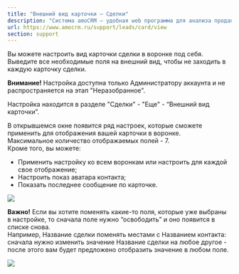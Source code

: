 ```yaml
---
title: "Внешний вид карточки — Сделки"
description: "Система amoCRM – удобная web программа для анализа продаж, доступная в режиме online из любой точки мира! Подробности узнавайте по указанным на сайте телефонам в Москве."
url: https://www.amocrm.ru/support/leads/card/view
section: support
---
```


Вы можете настроить вид карточки сделки в воронке под себя. Выведите все необходимые поля на внешний вид, чтобы не заходить в каждую карточку сделки.

**Внимание!** Настройка доступна только Администратору аккаунта и не распространяется на этап "Неразобранное".

Настройка находится в разделе "Сделки" - "Еще" - “Внешний вид карточки”.

В открывшемся окне появится ряд настроек, которые сможете применить для отображения вашей карточки в воронке.  
Максимальное количество отображаемых полей - 7.  
Кроме того, вы можете:  
- Применить настройку ко всем воронкам или настроить для каждой свое отображение;  
- Настроить показ аватара контакта;  
- Показать последнее сообщение по карточке.  
  
![](/uploads/2022/03/Card_View-2.png)

**Важно!** Если вы хотите поменять какие-то поля, которые уже выбраны в настройке, то сначала поле нужно “освободить” и оно появится в списке снова.  
Например, Название сделки поменять местами с Названием контакта: сначала нужно изменить значение Название сделки на любое другое - после этого вам будет предложено отобразить значение в любом поле.  
  
![](/uploads/2020/01/Скриншот-31-01-2020-162539.png)